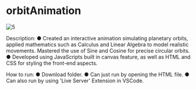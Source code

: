 # orbitAnimation


![5](https://github.com/user-attachments/assets/cf1dc433-18e7-4ca9-98d5-f76f203617b9)

Description:
● Created an interactive animation simulating planetary orbits, applied mathematics such as Calculus and Linear Algebra to
model realistic movements. Mastered the use of Sine and Cosine for precise circular orbits.
● Developed using JavaScripts built in canvas feature, as well as HTML and CSS for styling the front-end aspects.


How to run:
● Download folder.
● Can just run by opening the HTML file.
● Can also run by using 'Live Server' Extension in VSCode.


